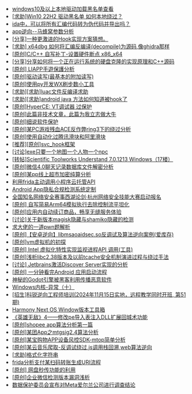 + [windows10及以上本地驱动加载黑名单查看](https://bbs.kanxue.com/thread-273316.htm)
+ [[求助]Win10 22H2 驱动黑名单 如何本地绕过？](https://bbs.kanxue.com/thread-279648.htm)
+ [ida中，可以将所有汇编代码转为伪代码并导出吗？](https://bbs.kanxue.com/thread-282781.htm)
+ [app逆向--马蜂窝参数分析](https://bbs.kanxue.com/thread-284900.htm)
+ [[分享]一种更激进的Hook实现方案猜想。](https://bbs.kanxue.com/thread-284824.htm)
+ [[求助] x64dbg 如何将汇编反编译(decompile)为源码,像ghidra那样](https://bbs.kanxue.com/thread-284898.htm)
+ [[原创]C/C++ 自写补丁-设置硬件断点 x86_x64](https://bbs.kanxue.com/thread-283839.htm)
+ [[分享]分享如何将一个正在运行系统的硬盘克隆的实现原理和C++源码](https://bbs.kanxue.com/thread-284753.htm)
+ [[原创] LIAPP手遊保護分析](https://bbs.kanxue.com/thread-284601.htm)
+ [[原创]驱动读写(最基本的附加读写)](https://bbs.kanxue.com/thread-280049.htm)
+ [[原创]使用py开发WX刷步数小工具](https://bbs.kanxue.com/thread-284858.htm)
+ [[求助][求助]luac文件反编译求助](https://bbs.kanxue.com/thread-284787.htm)
+ [[求助][求助]android java 方法如何知道被hook了](https://bbs.kanxue.com/thread-284804.htm)
+ [[原创]HyperCE: VT调试器 过保护](https://bbs.kanxue.com/thread-284822.htm)
+ [[原创]此篇非技术文章，此篇为我立志做大牛](https://bbs.kanxue.com/thread-284823.htm)
+ [[原创]细说软件保护](https://bbs.kanxue.com/thread-284629.htm)
+ [[原创]某PC游戏残血ACE反作弊ring3下的绕过分析](https://bbs.kanxue.com/thread-284667.htm)
+ [[原创]使用自动化过腾讯滑块和阿里滑块](https://bbs.kanxue.com/thread-284633.htm)
+ [[推荐][原创]svc_hook框架](https://bbs.kanxue.com/thread-284713.htm)
+ [[讨论]exe只要一个地图一个人物一个npc](https://bbs.kanxue.com/thread-284719.htm)
+ [[转帖]Scientific Toolworks Understand 7.0.1213 Windows（17楼）](https://bbs.kanxue.com/thread-280018.htm)
+ [[原创]微信4.0聊天记录数据库文件解密分析](https://bbs.kanxue.com/thread-284417.htm)
+ [[原创]某pp线上超市加密纯算分析](https://bbs.kanxue.com/thread-284599.htm)
+ [利用frida主动调用小程序云托管API](https://bbs.kanxue.com/thread-284878.htm)
+ [Android App隐私合规检测系统定制](https://bbs.kanxue.com/thread-284759.htm)
+ [全国知名网络安全赛事西湖论剑·杭州网络安全技能大赛启动报名](https://bbs.kanxue.com/thread-284902.htm)
+ [[原创] 自写简易Arm64模拟执行去除控制流平坦化](https://bbs.kanxue.com/thread-284890.htm)
+ [[原创]应用内自动续订商品，畅享无缝服务体验](https://bbs.kanxue.com/thread-284903.htm)
+ [[讨论]关于新版本magisk隐藏与shamiko隐藏的检测](https://bbs.kanxue.com/thread-284859.htm)
+ [求大佬的一道pwn题解析](https://bbs.kanxue.com/thread-283779.htm)
+ [[原创]【安卓逆向】libmsaoaidsec.so反调试及算法逆向案例(爱库存)](https://bbs.kanxue.com/thread-284816.htm)
+ [[原创]vm虚拟机的初探](https://bbs.kanxue.com/thread-284883.htm)
+ [[原创] Intel 虚拟化特性实现监视进程API 调用(工具)](https://bbs.kanxue.com/thread-283716.htm)
+ [[原创]浅析libc2.38版本及以前tcache安全机制演进过程与绕过手法](https://bbs.kanxue.com/thread-284325.htm)
+ [[讨论] Jetbrains激活Discover Server实现的分析](https://bbs.kanxue.com/thread-283941.htm)
+ [[原创] 一分钟看完Android 应用启动流程](https://bbs.kanxue.com/thread-284686.htm)
+ [神秘的Godot引擎被黑客利用传播恶意软件](https://bbs.kanxue.com/thread-284909.htm)
+ [Windows内核-异常（十）](https://bbs.kanxue.com/thread-274181.htm)
+ [[招生]科锐逆向工程师培训(2024年11月15日实地，远程教学同时开班, 第51期)](https://bbs.kanxue.com/thread-51839.htm)
+ [Harmony Next OS Window版本工具箱](https://bbs.kanxue.com/thread-284829.htm)
+ [《英雄无敌》4——修改pe导入表注入DLL扩展回城术功能](https://bbs.kanxue.com/thread-284644.htm)
+ [[原创]shopee app算法分析第一篇](https://bbs.kanxue.com/thread-284570.htm)
+ [[原创]某团App之mtgsig2.4算法分析](https://bbs.kanxue.com/thread-280779.htm)
+ [[原创]某宝购物APP设备风控SDK-mtop简单分析](https://bbs.kanxue.com/thread-284241.htm)
+ [[原创]某云音乐爬取-反调试绕过,js调用栈回溯,web算法逆向](https://bbs.kanxue.com/thread-284757.htm)
+ [[求助]格式化字符串](https://bbs.kanxue.com/thread-284917.htm)
+ [frida分析支付某扫码转账生成URI流程](https://bbs.kanxue.com/thread-284764.htm)
+ [[原创] 网盘秒传功能的利用](https://bbs.kanxue.com/thread-284783.htm)
+ [[原创]企业微信检测版本漏洞浅析](https://bbs.kanxue.com/thread-284796.htm)
+ [数据保护委员会宣布对Meta爱尔兰公司进行调查结论](https://bbs.kanxue.com/thread-284916.htm)
